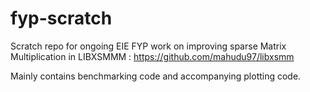 # fyp-scratch
Scratch repo for ongoing EIE FYP work on improving sparse Matrix Multiplication in LIBXSMMM : https://github.com/mahudu97/libxsmm

Mainly contains benchmarking code and accompanying plotting code.
